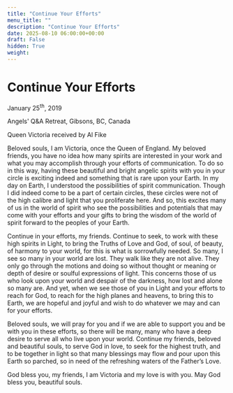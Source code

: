 ```yaml
---
title: "Continue Your Efforts"
menu_title: ""
description: "Continue Your Efforts"
date: 2025-08-10 06:00:00+00:00
draft: False
hidden: True
weight:
---
```

# Continue Your Efforts

January 25<sup>th</sup>, 2019

Angels' Q&A Retreat, Gibsons, BC, Canada

Queen Victoria received by Al Fike

Beloved souls, I am Victoria, once the Queen of England. My beloved friends, you have no idea how many spirits are interested in your work and what you may accomplish through your efforts of communication. To do so in this way, having these beautiful and bright angelic spirits with you in your circle is exciting indeed and something that is rare upon your Earth. In my day on Earth, I understood the possibilities of spirit communication. Though I did indeed come to be a part of certain circles, these circles were not of the high calibre and light that you proliferate here. And so, this excites many of us in the world of spirit who see the possibilities and potentials that may come with your efforts and your gifts to bring the wisdom of the world of spirit forward to the peoples of your Earth.

Continue in your efforts, my friends. Continue to seek, to work with these high spirits in Light, to bring the Truths of Love and God, of soul, of beauty, of harmony to your world, for this is what is sorrowfully needed. So many, I see so many in your world are lost. They walk like they are not alive. They only go through the motions and doing so without thought or meaning or depth of desire or soulful expressions of light. This concerns those of us who look upon your world and despair of the darkness, how lost and alone so many are. And yet, when we see those of you in Light and your efforts to reach for God, to reach for the high planes and heavens, to bring this to Earth, we are hopeful and joyful and wish to do whatever we may and can for your efforts.

Beloved souls, we will pray for you and if we are able to support you and be with you in these efforts, so there will be many, many who have a deep desire to serve all who live upon your world. Continue my friends, beloved and beautiful souls, to serve God in love, to seek for the highest truth, and to be together in light so that many blessings may flow and pour upon this Earth so parched, so in need of the refreshing waters of the Father’s Love.

God bless you, my friends, I am Victoria and my love is with you. May God bless you, beautiful souls.
